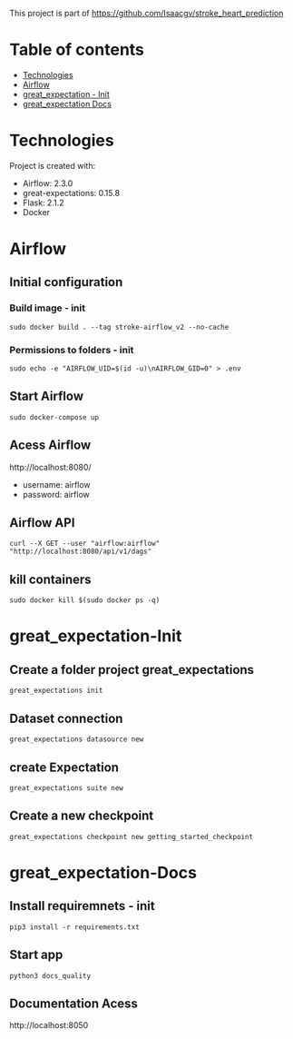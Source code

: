 This project is part of https://github.com/Isaacgv/stroke_heart_prediction


# Table of contents
* [Technologies](#technologies)
* [Airflow](#airflow)
* [great_expectation - Init](#greatexpectation-init)
* [great_expectation Docs](#greatexpectation-docs)

# Technologies
Project is created with:
* Airflow: 2.3.0
* great-expectations: 0.15.8
* Flask: 2.1.2
* Docker

# Airflow
## Initial configuration 
### Build image - init
    sudo docker build . --tag stroke-airflow_v2 --no-cache

### Permissions to folders - init
    sudo echo -e "AIRFLOW_UID=$(id -u)\nAIRFLOW_GID=0" > .env

## Start Airflow
    sudo docker-compose up
## Acess Airflow

http://localhost:8080/

- username: airflow
- password: airflow

## Airflow API
    curl --X GET --user "airflow:airflow" "http://localhost:8080/api/v1/dags"
## kill containers
    sudo docker kill $(sudo docker ps -q)


# great_expectation-Init
## Create a folder project great_expectations
    great_expectations init

## Dataset connection
    great_expectations datasource new

## create Expectation
    great_expectations suite new

## Create a new checkpoint
    great_expectations checkpoint new getting_started_checkpoint


# great_expectation-Docs

## Install requiremnets - init
    pip3 install -r requirements.txt
## Start app
    python3 docs_quality

## Documentation Acess
http://localhost:8050

